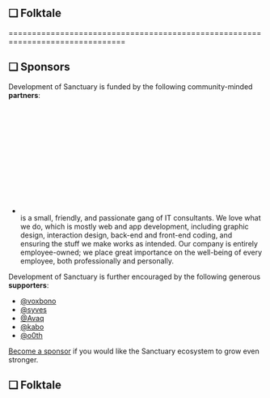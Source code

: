 ## <span id="section:folktale">❑ Folktale</span>

===============================================================================

## <span id="section:sponsors">❑ Sponsors</span>

Development of Sanctuary is funded by the following community-minded
__partners__:

  - <p>
      <a id="logo-fink" href="https://www.fink.no/">
        <svg viewBox="0 0 100 44" xmlns="http://www.w3.org/2000/svg">
          <shell>
            curl --silent https://www.fink.no/images/fink.svg \
            | sed -E -n 's,<path d="([^"]*)" fill="[^"]*"/>,\1,p' \
            | sed -E 's,([A-Z]), \1 ,g' \
            | xargs node --eval '
              let idx = 1;
              const next = () => process.argv[idx++];
              const vert = () => (next () * 1e6 + 44 * 1e6 - 43.5185 * 1e6) / 1e6;
              const tokens = [];
              while (idx < process.argv.length) {
                switch (process.argv[idx]) {
                  case "M":
                  case "L":
                    tokens.push (next (), next (), vert ());
                    break;
                  case "H":
                    tokens.push (next (), next ());
                    break;
                  case "V":
                    tokens.push (next (), vert ());
                    break;
                  case "C":
                    tokens.push (next (), next (), vert (), next (), vert (), next (), vert ());
                    break;
                  case "Z":
                    tokens.push (next ());
                    break;
                }
              }
              process.stdout.write (`<path d="${tokens.join (" ")}" />`);
            '
          </shell>
        </svg>
      </a>
      is a small, friendly, and passionate gang of IT consultants.
      We love what we do, which is mostly web and app development,
      including graphic design, interaction design, back-end and
      front-end coding, and ensuring the stuff we make works as intended.
      Our company is entirely employee-owned; we place great importance on
      the well-being of every employee, both professionally and personally.
    </p>

Development of Sanctuary is further encouraged by the following generous
__supporters__:

  - [@voxbono](https://github.com/voxbono)
  - [@syves](https://github.com/syves)
  - [@Avaq](https://github.com/Avaq)
  - [@kabo](https://gitlab.com/kabo)
  - [@o0th](https://github.com/o0th)

[Become a sponsor](https://github.com/sponsors/davidchambers) if you would like
the Sanctuary ecosystem to grow even stronger.

## <span id="section:folktale">❑ Folktale</span>
